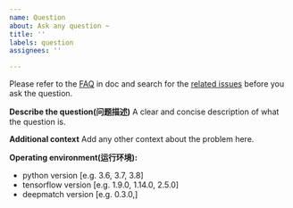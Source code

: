 ```yaml
---
name: Question
about: Ask any question ~
title: ''
labels: question
assignees: ''

---
```

Please refer to the [FAQ](https://deepmatch.readthedocs.io/en/latest/FAQ.html) in doc and search for the [related issues](https://github.com/shenweichen/DeepMatch/issues) before you ask the question.

**Describe the question(问题描述)**
A clear and concise description of what the question is.

**Additional context**
Add any other context about the problem here.

**Operating environment(运行环境):**
 - python version [e.g. 3.6, 3.7, 3.8]
 - tensorflow version [e.g. 1.9.0, 1.14.0, 2.5.0]
 - deepmatch version [e.g. 0.3.0,]
